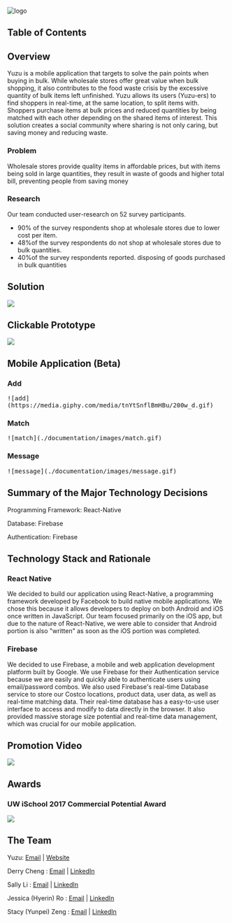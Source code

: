 ![logo](./documentation/images/logo.png)

## Table of Contents

## Overview

Yuzu is a mobile application that targets to solve the pain points when buying in bulk. While wholesale stores offer great value when bulk shopping, it also contributes to the food waste crisis by the excessive quantity of bulk items left unfinished. Yuzu allows its users (Yuzu-ers) to find shoppers in real-time, at the same location, to split items with. Shoppers purchase items at bulk prices and reduced quantities by being matched with each other depending on the shared items of interest. This solution creates a social community where sharing is not only caring, but saving money and reducing waste.

### Problem
Wholesale stores provide quality items in affordable prices, but with items being sold in large quantities, they result in waste of goods and higher total bill, preventing people from saving money
### Research
Our team conducted user-research on 52 survey participants. 

* 90% of the survey respondents shop at wholesale stores due to lower cost per item. 
* 48%of the survey respondents do not shop at wholesale stores due to bulk quantities. 
* 40%of the survey respondents reported. disposing of goods purchased in bulk quantities

## Solution

[<img src="./documentation/images/poster_image.png">](https://github.com/lisally/yuzu/blob/master/documentation/images/poster.pdf)

## Clickable Prototype
[<img src="./documentation/images/prototype.png">](https://marvelapp.com/g8a8b56/screen/27573694)

## Mobile Application (Beta)

### Add
<kbd>
![add](https://media.giphy.com/media/tnYtSnflBmHBu/200w_d.gif)
</kbd>

### Match
<kbd>
![match](./documentation/images/match.gif)
</kbd>

### Message
<kbd>
![message](./documentation/images/message.gif)
</kbd>

## Summary of the Major Technology Decisions
Programming Framework: React-Native

Database: Firebase

Authentication: Firebase

## Technology Stack and Rationale
### React Native
We decided to build our application using React-Native, a programming framework developed by Facebook to build native mobile applications. We chose this because it allows developers to deploy on both Android and iOS once written in JavaScript. Our team focused primarily on the iOS app, but due to the nature of React-Native, we were able to consider that Android portion is also "written" as soon as the iOS portion was completed.

### Firebase
We decided to use Firebase, a mobile and web application development platform built by Google. We use Firebase for their Authentication service because we are easily and quickly able to authenticate users using email/password combos. We also used Firebase's real-time Database service to store our Costco locations, product data, user data, as well as real-time matching data. Their real-time database has a easy-to-use user interface to access and modify to data directly in the browser. It also provided massive storage size potential and real-time data management, which was crucial for our mobile application.

## Promotion Video
[<img src="./documentation/images/video.png">](https://www.youtube.com/watch?v=KgJaBIA6nvk)

## Awards
### UW iSchool 2017 Commercial Potential Award
[<img src="./documentation/images/team.jpg">](https://ischool.uw.edu/news/2017/06/capstone-showcases-work-hundreds-ischool-students)



## The Team
Yuzu: [Email](yuzu.me@outlook.com) | [Website](http://yu-zu.me/)

Derry Cheng : [Email](derryc09@uw.edu) | [LinkedIn](https://www.linkedin.com/in/derrycheng/)

Sally Li : [Email](lisally@uw.edu) | [LinkedIn](https://www.linkedin.com/in/lisally95/)

Jessica (Hyerin) Ro : [Email](jessro95@uw.edu) | [LinkedIn](https://www.linkedin.com/in/jessicahyerinro/)

Stacy (Yunpei) Zeng : [Email](stacyz@uw.edu) | [LinkedIn](https://www.linkedin.com/in/yunpeizeng/)